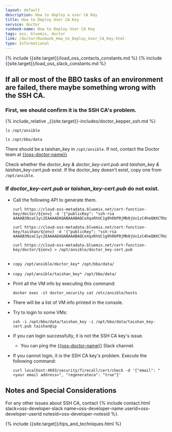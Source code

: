 ```yaml
---
layout: default
description: How to deploy a user CA Key
title: How to Deploy User CA Key
service: doctor
runbook-name: How to Deploy User CA Key
tags: oss, bluemix, doctor
link: /doctor/Runbook_How_to_Deploy_User_CA_Key.html
type: Informational
---
```


{% include {{site.target}}/load_oss_contacts_constants.md %}
{% include {{site.target}}/load_oss_slack_constants.md %}


## If all or most of the BBO tasks of an environment are failed, there maybe something wrong with the SSH CA.

### First, we should confirm it is the SSH CA's problem.

{% include_relative _{{site.target}}-includes/doctor_kepper_ssh.md %}

```
ls /opt/ansible

ls /opt/bbo/data
```

There should be a taishan_key in `/opt/ansible`. If not, contact the Doctor team at [{{oss-doctor-name}}]({{oss-doctor-link}})

Check whether the _doctor_key & doctor_key-cert.pub_ and _taishan_key & taishan_key-cert.pub_ exist. If the doctor_key  doesn't exist, copy one from `/opt/ansible`.

### If _doctor_key-cert.pub_ or _taishan_key-cert.pub_ do not exist.

* Call the following API to generate them.

  ```
  curl https://cloud-oss-metadata.bluemix.net/cert-function-key/doctor/${env} -d '{"publicKey": "ssh-rsa AAAAB3NzaC1yc2EAAAADAQABAAABAQCoXqxRhUC1g9h0bP0jMb0jUx1zC4heQNXCTHzBV0BfqaHewmkpdSvo/m0CWbKK7mfzffvYjUiyCVSF/Ni0XZR6u4NMwWgMaMFbp9JHs7n+6+E9yGiB/hQkymUjJvujjLt55QdQJsRdZmOgbswTvCh9iD7hPyyt7+HlOhd93w/iJ+BphAiHnlxNcNYLOS7I6Dk8t0hBW4fyB89jg/tGCJu1Dk6WvcCw15t2Uv9h18E065yaQ0yCTdwNoRBeTO7/lAJIdn7dIJmzeNSmlHGdj5UMg93L/0vss7G6PhR6ed6QTuD9FREPRjrf8v8oU2Wgz3F4JBw+ohgWu2u4/6WtZyix"}'
  ```

  ```
  curl https://cloud-oss-metadata.bluemix.net/cert-function-key/taishan/${env} -d '{"publicKey": "ssh-rsa AAAAB3NzaC1yc2EAAAADAQABAAABAQCoXqxRhUC1g9h0bP0jMb0jUx1zC4heQNXCTHzBV0BfqaHewmkpdSvo/m0CWbKK7mfzffvYjUiyCVSF/Ni0XZR6u4NMwWgMaMFbp9JHs7n+6+E9yGiB/hQkymUjJvujjLt55QdQJsRdZmOgbswTvCh9iD7hPyyt7+HlOhd93w/iJ+BphAiHnlxNcNYLOS7I6Dk8t0hBW4fyB89jg/tGCJu1Dk6WvcCw15t2Uv9h18E065yaQ0yCTdwNoRBeTO7/lAJIdn7dIJmzeNSmlHGdj5UMg93L/0vss7G6PhR6ed6QTuD9FREPRjrf8v8oU2Wgz3F4JBw+ohgWu2u4/6WtZyix"}'
  ```

  ```
  curl https://cloud-oss-metadata.bluemix.net/cert-function-key/doctor/${env} > /opt/ansible/doctor_key-cert.pub
  ```

   ```curl https://cloud-oss-metadata.bluemix.net/cert-function-key/taishan/${env} > /opt/ansible/taishan_key-cert.pub
   ```

* `copy /opt/ansible/doctor_key* /opt/bbo/data/`
* `copy /opt/ansible/taishan_key* /opt/bbo/data/`


* Print all the VM info by executing this command:

  `docker exec -it doctor_security cat /etc/ansible/hosts`

* There will be a list of VM info printed in the console.

* Try to login to some VMs:

  ```
  ssh -i /opt/bbo/data/taishan_key -i /opt/bbo/data/taishan_key-cert.pub taishan@ip
  ```

* If you can login successfully, it is not the SSH CA key's issue.
  - You can ping the [{{oss-doctor-name}}]({{oss-doctor-link}}) Slack channel.

* If you cannot login, it is the SSH CA key's problem. Execute the following command:

  ```
  curl localhost:4693/security/firecall/cert/check -d '{"email": "<your email address>", "regenerateca": "true"}'
  ```

## Notes and Special Considerations

For any other issues about SSH CA, contact {% include contact.html slack=oss-developer-slack name=oss-developer-name userid=oss-developer-userid notesid=oss-developer-notesid %}.

{% include {{site.target}}/tips_and_techniques.html %}
